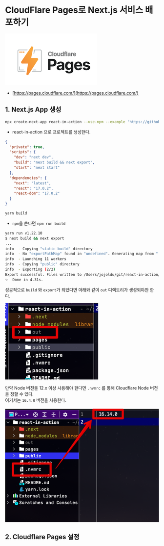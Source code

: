 # CloudFlare Pages로 Next.js 서비스 배포하기

![intro](./images/intro.png)

* [https://pages.cloudflare.com/](https://pages.cloudflare.com/)

## 1. Next.js App 생성

```bash
npx create-next-app react-in-action --use-npm --example "https://github.com/vercel/next-learn/tree/master/basics/learn-starter"
```

* react-in-action 으로 프로젝트를 생성한다.





```json
{
  "private": true,
  "scripts": {
    "dev": "next dev",
    "build": "next build && next export",
    "start": "next start"
  },
  "dependencies": {
    "next": "latest",
    "react": "17.0.2",
    "react-dom": "17.0.2"
  }
}
```

```bash
yarn build
```

* `npm`을 쓴다면 `npm run build`

```bash
yarn run v1.22.10
$ next build && next export
...
info  - Copying "static build" directory
info  - No "exportPathMap" found in "undefined". Generating map from "./pages"
info  - Launching 11 workers
info  - Copying "public" directory
info  - Exporting (2/2)
Export successful. Files written to /Users/jojoldu/git/react-in-action/out
✨  Done in 4.31s.
```

성공적으로 `build` 와 `export`가 되었다면 아래와 같이 `out` 디렉토리가 생성되야만 한다.

![out](./images/out.png)



만약 Node 버전을 12.x 이상 사용해야 한다면 `.nvmrc` 를 통해 Cloudflare Node 버전을 정할 수 있다.  
여기서는 `16.4.0` 버전을 사용한다.

![nvmrc](./images/nvmrc.png)

## 2. Cloudflare Pages 설정

